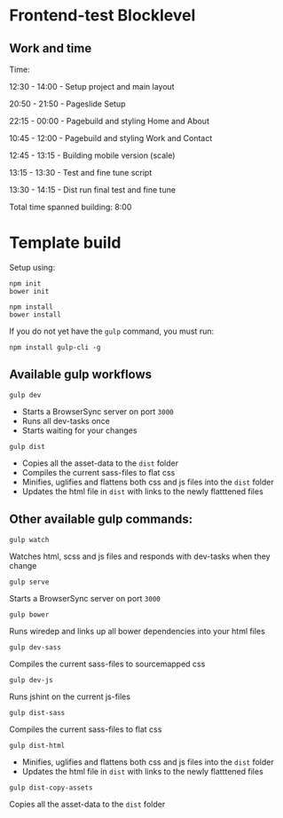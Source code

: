 # Frontend-test Blocklevel

## Work and time


Time:

12:30 - 14:00 - Setup project and main layout

20:50 - 21:50 - Pageslide Setup

22:15 - 00:00 - Pagebuild and styling Home and About

10:45 - 12:00 - Pagebuild and styling Work and Contact

12:45 - 13:15 - Building mobile version (scale)

13:15 - 13:30 - Test and fine tune script

13:30 - 14:15 - Dist run final test and fine tune

Total time spanned building: 8:00


# Template build

Setup using:

```
npm init
bower init

npm install
bower install
```

If you do not yet have the `gulp` command, you must run:

```
npm install gulp-cli -g
```

## Available gulp workflows

```
gulp dev
```

- Starts a BrowserSync server on port `3000`
- Runs all dev-tasks once
- Starts waiting for your changes

```
gulp dist
```

- Copies all the asset-data to the `dist` folder
- Compiles the current sass-files to flat css
- Minifies, uglifies and flattens both css and js files into the `dist` folder
- Updates the html file in `dist` with links to the newly flatttened files

## Other available gulp commands:

```
gulp watch
```

Watches html, scss and js files and responds with dev-tasks when they change

```
gulp serve
```

Starts a BrowserSync server on port `3000`

```
gulp bower
```

Runs wiredep and links up all bower dependencies into your html files

```
gulp dev-sass

```

Compiles the current sass-files to sourcemapped css

```
gulp dev-js
```

Runs jshint on the current js-files


```
gulp dist-sass
```

Compiles the current sass-files to flat css

```
gulp dist-html
```

- Minifies, uglifies and flattens both css and js files into the `dist` folder
- Updates the html file in `dist` with links to the newly flatttened files

```
gulp dist-copy-assets
```

Copies all the asset-data to the `dist` folder
